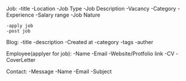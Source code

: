 Job:
    -title
    -Location
    -Job Type
    -Job Description
    -Vacancy
    -Category
    -Experience
    -Salary range
    -Job Nature

    -apply job
    -post job
    
Blog:
    -title
    -description
    -Created at
    -category
    -tags
    -auther

    
Employee(applyer for job):
    -Name
    -Email
    -Website/Protfolio link
    -CV
    -CoverLetter

Contact:
    -Message
    -Name
    -Email
    -Subject
